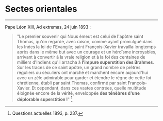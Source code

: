 # Sectes orientales

***

Pape Léon XIII, Ad extremas, 24 juin 1893 :

> "Le premier souvenir qui Nous émeut est celui de l'apôtre saint Thomas, qu'on regarde, avec raison, comme ayant promulgué dans les Indes la loi de l'Evangile; saint François-Xavier travailla longtemps après dans le même but avec un courage et un héroïsme incroyables, arrivant à convertir à la vraie religion et à la foi des centaines de milliers d'Indiens qu'il arracha à **l'impure superstition des Brahmes**. Sur les traces de ce saint apôtre, un grand nombre de prêtres réguliers ou séculiers ont marché et marchent encore aujourd'hui avec un zèle admirable pour garder et étendre le règne de cette foi chrétienne, établi par saint Thomas, confirmé par saint François-Xavier. Et cependant, dans ces vastes contrées, quelle multitude éloignée encore de la vérité, enveloppée **des ténèbres d'une déplorable superstition !**" [^1]

[^1]: Questions actuelles 1893, p. 237.

